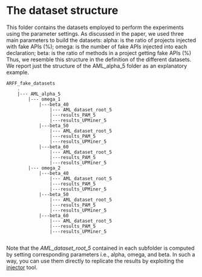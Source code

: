 # The dataset structure

This folder contains the datasets employed to perform the experiments using the parameter settings. As discussed in the paper, we used three main parameters to build the datasets:
alpha: is the ratio of projects injected with fake APIs (%);
omega: is the number of fake APIs injected into each declaration;
beta: is the ratio of methods in a project getting fake APIs (%)
Thus, we resemble this structure in the definition of the different datasets. We report just the structure of the AML_alpha_5 folder as an explanatory example.

```
ARFF_fake_datasets
    .
    |--- AML_alpha_5         
	    |--- omega_1
		    |---beta_40
			    |--- AML_dataset_root_5
			    |---results_PAM_5
			    |---results_UPMiner_5
			|---beta_50
			    |--- AML_dataset_root_5
			    |---results_PAM_5
			    |---results_UPMiner_5
			|---beta_60
				|--- AML_dataset_root_5
			    |---results_PAM_5
			    |---results_UPMiner_5
		|--- omega_2
		    |---beta_40
			    |--- AML_dataset_root_5
			    |---results_PAM_5
			    |---results_UPMiner_5
			|---beta_50
			    |--- AML_dataset_root_5
			    |---results_PAM_5
			    |---results_UPMiner_5
			|---beta_60
				|--- AML_dataset_root_5
			    |---results_PAM_5
			    |---results_UPMiner_5
      
```
Note that the *AML_dataset_root_5* contained in each subfolder is computed by setting corresponding parameters i.e., alpha, omega, and beta. In such a way, you can use them directly to replicate the results by exploiting the [injector](https://github.com/ASE2021-AML/APIRecSys/tree/master/UPMiner_PAM/injector) tool. 
